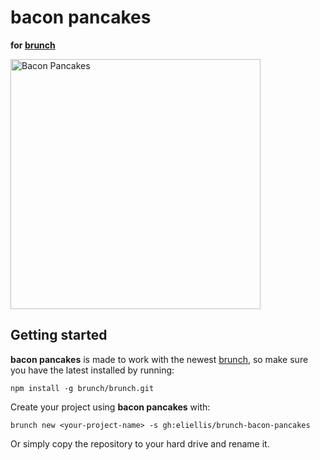 # bacon pancakes
__for [brunch](http://brunch.io)__

<img src="http://24.media.tumblr.com/4a3875e2e634449e12c1930238dba6ed/tumblr_mfndchfzWv1rsq52jo1_500.gif" alt="Bacon Pancakes" width="400px" />

## Getting started

__bacon pancakes__ is made to work with the newest [brunch](https://github.com/brunch/brunch), so make sure you have the latest installed by running:
	
	npm install -g brunch/brunch.git

Create your project using __bacon pancakes__ with:

	brunch new <your-project-name> -s gh:eliellis/brunch-bacon-pancakes

Or simply copy the repository to your hard drive and rename it.
